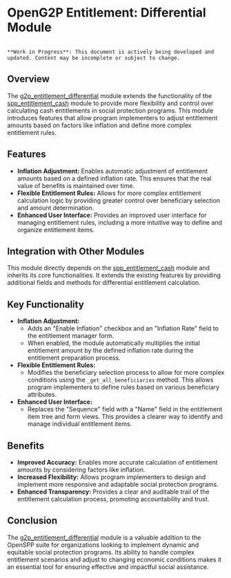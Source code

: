 # OpenG2P Entitlement: Differential Module

```{warning}

**Work in Progress**: This document is actively being developed and updated. Content may be incomplete or subject to change.
```

## Overview

The [g2p_entitlement_differential](g2p_entitlement_differential) module extends the functionality of the [spp_entitlement_cash](spp_entitlement_cash) module to provide more flexibility and control over calculating cash entitlements in social protection programs. This module introduces features that allow program implementers to adjust entitlement amounts based on factors like inflation and define more complex entitlement rules.

## Features

* **Inflation Adjustment:** Enables automatic adjustment of entitlement amounts based on a defined inflation rate. This ensures that the real value of benefits is maintained over time.
* **Flexible Entitlement Rules:** Allows for more complex entitlement calculation logic by providing greater control over beneficiary selection and amount determination.
* **Enhanced User Interface:** Provides an improved user interface for managing entitlement rules, including a more intuitive way to define and organize entitlement items.

## Integration with Other Modules

This module directly depends on the [spp_entitlement_cash](spp_entitlement_cash) module and inherits its core functionalities. It extends the existing features by providing additional fields and methods for differential entitlement calculation.

## Key Functionality

* **Inflation Adjustment:**
    - Adds an "Enable Inflation" checkbox and an "Inflation Rate" field to the entitlement manager form.
    - When enabled, the module automatically multiplies the initial entitlement amount by the defined inflation rate during the entitlement preparation process.
* **Flexible Entitlement Rules:**
    - Modifies the beneficiary selection process to allow for more complex conditions using the `_get_all_beneficiaries` method. This allows program implementers to define rules based on various beneficiary attributes.
* **Enhanced User Interface:**
    - Replaces the "Sequence" field with a "Name" field in the entitlement item tree and form views. This provides a clearer way to identify and manage individual entitlement items.

## Benefits

* **Improved Accuracy:** Enables more accurate calculation of entitlement amounts by considering factors like inflation.
* **Increased Flexibility:** Allows program implementers to design and implement more responsive and adaptable social protection programs.
* **Enhanced Transparency:** Provides a clear and auditable trail of the entitlement calculation process, promoting accountability and trust.

## Conclusion

The [g2p_entitlement_differential](g2p_entitlement_differential) module is a valuable addition to the OpenSPP suite for organizations looking to implement dynamic and equitable social protection programs. Its ability to handle complex entitlement scenarios and adjust to changing economic conditions makes it an essential tool for ensuring effective and impactful social assistance.
